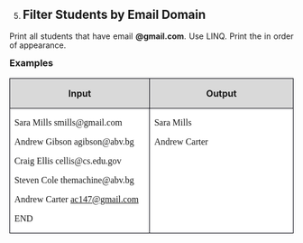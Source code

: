 <OL START=5>
	<LI><H2 CLASS="western" ALIGN=JUSTIFY>Filter Students by Email
	Domain</H2>
</OL>
<P ALIGN=JUSTIFY STYLE="margin-bottom: 0.14in; line-height: 115%">Print
all students that have email <B>@gmail.com</B>. Use LINQ. Print the
in order of appearance.</P>
<H3 CLASS="western" ALIGN=JUSTIFY STYLE="margin-top: 0in">Examples</H3>
<CENTER>
	<TABLE WIDTH=526 CELLPADDING=7 CELLSPACING=0>
		<COL WIDTH=241>
		<COL WIDTH=255>
		<TR VALIGN=TOP>
			<TD WIDTH=241 BGCOLOR="#d9d9d9" STYLE="border: 1px solid #00000a; padding-top: 0in; padding-bottom: 0in; padding-left: 0.08in; padding-right: 0.08in">
				<P ALIGN=CENTER><B>Input</B></P>
			</TD>
			<TD WIDTH=255 BGCOLOR="#d9d9d9" STYLE="border: 1px solid #00000a; padding-top: 0in; padding-bottom: 0in; padding-left: 0.08in; padding-right: 0.08in">
				<P ALIGN=CENTER><B>Output</B></P>
			</TD>
		</TR>
		<TR VALIGN=TOP>
			<TD WIDTH=241 BGCOLOR="#ffffff" STYLE="border: 1px solid #00000a; padding-top: 0in; padding-bottom: 0in; padding-left: 0.08in; padding-right: 0.08in">
				<P ALIGN=JUSTIFY STYLE="margin-bottom: 0in"><FONT FACE="Consolas, serif">Sara
				Mills smills@gmail.com</FONT></P>
				<P ALIGN=JUSTIFY STYLE="margin-bottom: 0in"><FONT FACE="Consolas, serif">Andrew
				Gibson agibson@abv.bg</FONT></P>
				<P ALIGN=JUSTIFY STYLE="margin-bottom: 0in"><FONT FACE="Consolas, serif">Craig
				Ellis cellis@cs.edu.gov</FONT></P>
				<P ALIGN=JUSTIFY STYLE="margin-bottom: 0in"><FONT FACE="Consolas, serif">Steven
				Cole themachine@abv.bg</FONT></P>
				<P ALIGN=JUSTIFY STYLE="margin-bottom: 0in"><FONT FACE="Consolas, serif">Andrew
				Carter <A HREF="mailto:ac147@gmail.com">ac147@gmail.com</A></FONT></P>
				<P ALIGN=JUSTIFY><FONT FACE="Consolas, serif">END</FONT></P>
			</TD>
			<TD WIDTH=255 BGCOLOR="#ffffff" STYLE="border: 1px solid #00000a; padding-top: 0in; padding-bottom: 0in; padding-left: 0.08in; padding-right: 0.08in">
				<P ALIGN=JUSTIFY STYLE="margin-bottom: 0in"><FONT FACE="Consolas, serif">Sara
				Mills</FONT></P>
				<P ALIGN=JUSTIFY><FONT FACE="Consolas, serif">Andrew Carter</FONT></P>
			</TD>
		</TR>
	</TABLE>
</CENTER>